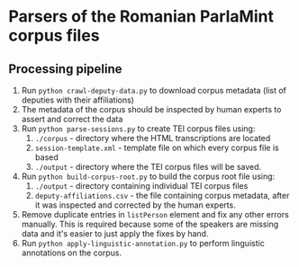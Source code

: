 # Parsers of the Romanian ParlaMint corpus files #

## Processing pipeline ##

1. Run `python crawl-deputy-data.py` to download corpus metadata (list of deputies with their affiliations)
2. The metadata of the corpus should be inspected by human experts to assert and correct the data
3. Run `python parse-sessions.py` to create TEI corpus files using:
   1. `./corpus` - directory where the HTML transcriptions are located
   2. `session-template.xml` - template file on which every corpus file is based
   3. `./output` - directory where the TEI corpus files will be saved.
4. Run `python build-corpus-root.py` to build the corpus root file using:
   1. `./output` - directory containing individual TEI corpus files
   2. `deputy-affiliations.csv` - the file containing corpus metadata, after it was inspected and corrected by the human experts.
5. Remove duplicate entries in `listPerson` element and fix any other errors manually. This is required because some of the speakers are missing data and it's easier to just apply the fixes by hand.
6. Run `python apply-linguistic-annotation.py` to perform linguistic annotations on the corpus.
